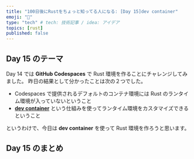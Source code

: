 ```yaml
---
title: "100日後にRustをちょっと知ってる人になる: [Day 15]dev container"
emoji: "🦀"
type: "tech" # tech: 技術記事 / idea: アイデア
topics: [rust]
published: false
---
```

## Day 15 のテーマ

Day 14 では **GitHub Codespaces** で Rust 環境を作ることにチャレンジしてみました。
昨日の結果として分かったことは次の２つでした。

- Codespaces で提供されるデフォルトのコンテナ環境には Rust のランタイム環境が入っていないということ
- **[dev container](https://docs.github.com/en/codespaces/setting-up-your-project-for-codespaces/introduction-to-dev-containers)** という仕組みを使ってランタイム環境をカスタマイズできるということ

というわけで、今日は **dev container** を使って Rust 環境を作ろうと思います。

## Day 15 のまとめ
